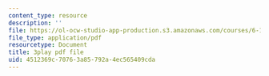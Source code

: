 ```yaml
---
content_type: resource
description: ''
file: https://ol-ocw-studio-app-production.s3.amazonaws.com/courses/6-189-multicore-programming-primer-january-iap-2007/4512369c70763a85792a4ec565409cda_sOiuF18PTIs.pdf
file_type: application/pdf
resourcetype: Document
title: 3play pdf file
uid: 4512369c-7076-3a85-792a-4ec565409cda
---
```

